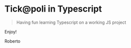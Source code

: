# Tick@poli in Typescript

> Having fun learning Typescript on a working JS project

Enjoy!

Roberto
